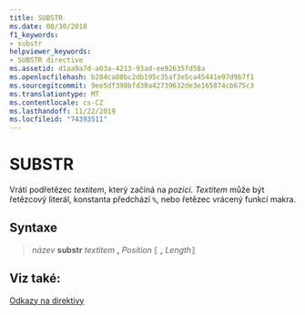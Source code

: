 ```yaml
---
title: SUBSTR
ms.date: 08/30/2018
f1_keywords:
- substr
helpviewer_keywords:
- SUBSTR directive
ms.assetid: d1aa9a7d-a03a-4213-93ad-ee92635fd58a
ms.openlocfilehash: b284ca80bc2db195c35af3e5ca45441e97d9b7f1
ms.sourcegitcommit: 9ee5df398bfd30a42739632de3e165874cb675c3
ms.translationtype: MT
ms.contentlocale: cs-CZ
ms.lasthandoff: 11/22/2019
ms.locfileid: "74393511"
---
```

# <a name="substr"></a>SUBSTR

Vrátí podřetězec *textitem*, který začíná na *pozici*. *Textitem* může být řetězcový literál, konstanta předchází `%`, nebo řetězec vrácený funkcí makra.

## <a name="syntax"></a>Syntaxe

> *název* **substr** *textitem* __,__ *Position* ⟦ __,__ *Length*⟧

## <a name="see-also"></a>Viz také:

[Odkazy na direktivy](../../assembler/masm/directives-reference.md)
